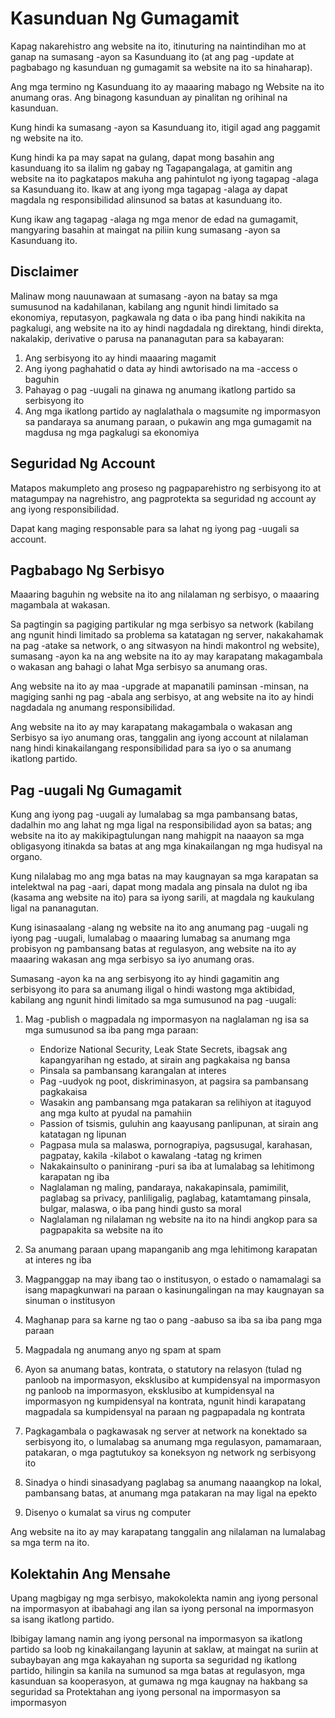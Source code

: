 # Kasunduan Ng Gumagamit

Kapag nakarehistro ang website na ito, itinuturing na naintindihan mo at ganap na sumasang -ayon sa Kasunduang ito (at ang pag -update at pagbabago ng kasunduan ng gumagamit sa website na ito sa hinaharap).

Ang mga termino ng Kasunduang ito ay maaaring mabago ng Website na ito anumang oras. Ang binagong kasunduan ay pinalitan ng orihinal na kasunduan.

Kung hindi ka sumasang -ayon sa Kasunduang ito, itigil agad ang paggamit ng website na ito.

Kung hindi ka pa may sapat na gulang, dapat mong basahin ang kasunduang ito sa ilalim ng gabay ng Tagapangalaga, at gamitin ang website na ito pagkatapos makuha ang pahintulot ng iyong tagapag -alaga sa Kasunduang ito. Ikaw at ang iyong mga tagapag -alaga ay dapat magdala ng responsibilidad alinsunod sa batas at kasunduang ito.

Kung ikaw ang tagapag -alaga ng mga menor de edad na gumagamit, mangyaring basahin at maingat na piliin kung sumasang -ayon sa Kasunduang ito.

## Disclaimer

Malinaw mong nauunawaan at sumasang -ayon na batay sa mga sumusunod na kadahilanan, kabilang ang ngunit hindi limitado sa ekonomiya, reputasyon, pagkawala ng data o iba pang hindi nakikita na pagkalugi, ang website na ito ay hindi nagdadala ng direktang, hindi direkta, nakalakip, derivative o parusa na pananagutan para sa kabayaran:

1. Ang serbisyong ito ay hindi maaaring magamit
1. Ang iyong paghahatid o data ay hindi awtorisado na ma -access o baguhin
1. Pahayag o pag -uugali na ginawa ng anumang ikatlong partido sa serbisyong ito
1. Ang mga ikatlong partido ay naglalathala o magsumite ng impormasyon sa pandaraya sa anumang paraan, o pukawin ang mga gumagamit na magdusa ng mga pagkalugi sa ekonomiya

## Seguridad Ng Account

Matapos makumpleto ang proseso ng pagpaparehistro ng serbisyong ito at matagumpay na nagrehistro, ang pagprotekta sa seguridad ng account ay ang iyong responsibilidad.

Dapat kang maging responsable para sa lahat ng iyong pag -uugali sa account.

## Pagbabago Ng Serbisyo

Maaaring baguhin ng website na ito ang nilalaman ng serbisyo, o maaaring magambala at wakasan.

Sa pagtingin sa pagiging partikular ng mga serbisyo sa network (kabilang ang ngunit hindi limitado sa problema sa katatagan ng server, nakakahamak na pag -atake sa network, o ang sitwasyon na hindi makontrol ng website), sumasang -ayon ka na ang website na ito ay may karapatang makagambala o wakasan ang bahagi o lahat Mga serbisyo sa anumang oras.

Ang website na ito ay maa -upgrade at mapanatili paminsan -minsan, na magiging sanhi ng pag -abala ang serbisyo, at ang website na ito ay hindi nagdadala ng anumang responsibilidad.

Ang website na ito ay may karapatang makagambala o wakasan ang Serbisyo sa iyo anumang oras, tanggalin ang iyong account at nilalaman nang hindi kinakailangang responsibilidad para sa iyo o sa anumang ikatlong partido.

## Pag -uugali Ng Gumagamit

Kung ang iyong pag -uugali ay lumalabag sa mga pambansang batas, dadalhin mo ang lahat ng mga ligal na responsibilidad ayon sa batas; ang website na ito ay makikipagtulungan nang mahigpit na naaayon sa mga obligasyong itinakda sa batas at ang mga kinakailangan ng mga hudisyal na organo.

Kung nilalabag mo ang mga batas na may kaugnayan sa mga karapatan sa intelektwal na pag -aari, dapat mong madala ang pinsala na dulot ng iba (kasama ang website na ito) para sa iyong sarili, at magdala ng kaukulang ligal na pananagutan.

Kung isinasaalang -alang ng website na ito ang anumang pag -uugali ng iyong pag -uugali, lumalabag o maaaring lumabag sa anumang mga probisyon ng pambansang batas at regulasyon, ang website na ito ay maaaring wakasan ang mga serbisyo sa iyo anumang oras.

Sumasang -ayon ka na ang serbisyong ito ay hindi gagamitin ang serbisyong ito para sa anumang iligal o hindi wastong mga aktibidad, kabilang ang ngunit hindi limitado sa mga sumusunod na pag -uugali:

1. Mag -publish o magpadala ng impormasyon na naglalaman ng isa sa mga sumusunod sa iba pang mga paraan:

   * Endorize National Security, Leak State Secrets, ibagsak ang kapangyarihan ng estado, at sirain ang pagkakaisa ng bansa
   * Pinsala sa pambansang karangalan at interes
   * Pag -uudyok ng poot, diskriminasyon, at pagsira sa pambansang pagkakaisa
   * Wasakin ang pambansang mga patakaran sa relihiyon at itaguyod ang mga kulto at pyudal na pamahiin
   * Passion of tsismis, guluhin ang kaayusang panlipunan, at sirain ang katatagan ng lipunan
   * Pagpasa mula sa malaswa, pornograpiya, pagsusugal, karahasan, pagpatay, kakila -kilabot o kawalang -tatag ng krimen
   * Nakakainsulto o paninirang -puri sa iba at lumalabag sa lehitimong karapatan ng iba
   * Naglalaman ng maling, pandaraya, nakakapinsala, pamimilit, paglabag sa privacy, panliligalig, paglabag, katamtamang pinsala, bulgar, malaswa, o iba pang hindi gusto sa moral
   * Naglalaman ng nilalaman ng website na ito na hindi angkop para sa pagpapakita sa website na ito

1. Sa anumang paraan upang mapanganib ang mga lehitimong karapatan at interes ng iba
1. Magpanggap na may ibang tao o institusyon, o estado o namamalagi sa isang mapagkunwari na paraan o kasinungalingan na may kaugnayan sa sinuman o institusyon
1. Maghanap para sa karne ng tao o pang -aabuso sa iba sa iba pang mga paraan
1. Magpadala ng anumang anyo ng spam at spam
1. Ayon sa anumang batas, kontrata, o statutory na relasyon (tulad ng panloob na impormasyon, eksklusibo at kumpidensyal na impormasyon ng panloob na impormasyon, eksklusibo at kumpidensyal na impormasyon ng kumpidensyal na kontrata, ngunit hindi karapatang magpadala sa kumpidensyal na paraan ng pagpapadala ng kontrata
1. Pagkagambala o pagkawasak ng server at network na konektado sa serbisyong ito, o lumalabag sa anumang mga regulasyon, pamamaraan, patakaran, o mga pagtutukoy sa koneksyon ng network ng serbisyong ito
1. Sinadya o hindi sinasadyang paglabag sa anumang naaangkop na lokal, pambansang batas, at anumang mga patakaran na may ligal na epekto
1. Disenyo o kumalat sa virus ng computer

Ang website na ito ay may karapatang tanggalin ang nilalaman na lumalabag sa mga term na ito.

## Kolektahin Ang Mensahe

Upang magbigay ng mga serbisyo, makokolekta namin ang iyong personal na impormasyon at ibabahagi ang ilan sa iyong personal na impormasyon sa isang ikatlong partido.

Ibibigay lamang namin ang iyong personal na impormasyon sa ikatlong partido sa loob ng kinakailangang layunin at saklaw, at maingat na suriin at subaybayan ang mga kakayahan ng suporta sa seguridad ng ikatlong partido, hilingin sa kanila na sumunod sa mga batas at regulasyon, mga kasunduan sa kooperasyon, at gumawa ng mga kaugnay na hakbang sa seguridad sa Protektahan ang iyong personal na impormasyon sa impormasyon